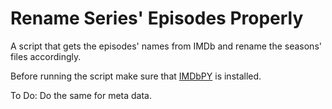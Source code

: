 # Rename Series' Episodes Properly

A script that gets the episodes' names from IMDb and rename the seasons' files accordingly. 

Before running the script make sure that [IMDbPY](https://imdbpy.github.io/downloads/) is installed.

To Do: Do the same for meta data.
